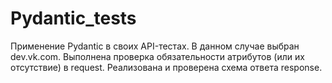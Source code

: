 # Pydantic_tests
Применение Pydantic в своих API-тестах. В данном случае выбран dev.vk.com. Выполнена проверка обязательности атрибутов (или их отсутствие) в request. Реализована и проверена схема ответа response.
